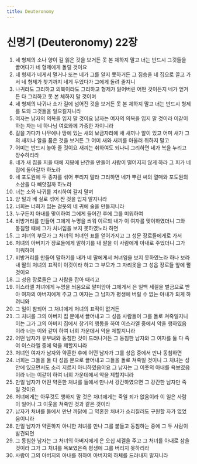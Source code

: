 ```yaml
---
title: Deuteronomy
---
```


# 신명기 (Deuteronomy) 22장
1. 네 형제의 소나 양이 길 잃은 것을 보거든 못 본 체하지 말고 너는 반드시 그것들을 끌어다가 네 형제에게 돌릴 것이요
1. 네 형제가 네게서 멀거나 또는 네가 그를 알지 못하거든 그 짐승을 네 집으로 끌고 가서 네 형제가 찾기까지 네게 두었다가 그에게 돌려 줄지니
1. 나귀라도 그리하고 의복이라도 그리하고 형제가 잃어버린 어떤 것이든지 네가 얻거든 다 그리하고 못 본 체하지 말 것이며
1. 네 형제의 나귀나 소가 길에 넘어진 것을 보거든 못 본 체하지 말고 너는 반드시 형제를 도와 그것들을 일으킬지니라
1. 여자는 남자의 의복을 입지 말 것이요 남자는 여자의 의복을 입지 말 것이라 이같이 하는 자는 네 하나님 여호와께 가증한 자이니라
1. 길을 가다가 나무에나 땅에 있는 새의 보금자리에 새 새끼나 알이 있고 어미 새가 그의 새끼나 알을 품은 것을 보거든 그 어미 새와 새끼를 아울러 취하지 말고
1. 어미는 반드시 놓아 줄 것이요 새끼는 취하여도 되나니 그리하면 네가 복을 누리고 장수하리라
1. 네가 새 집을 지을 때에 지붕에 난간을 만들어 사람이 떨어지지 않게 하라 그 피가 네 집에 돌아갈까 하노라
1. 네 포도원에 두 종자를 섞어 뿌리지 말라 그리하면 네가 뿌린 씨의 열매와 포도원의 소산을 다 빼앗길까 하노라
1. 너는 소와 나귀를 겨리하여 갈지 말며
1. 양 털과 베 실로 섞어 짠 것을 입지 말지니라
1. 너희는 너희가 입는 겉옷의 네 귀에 술을 만들지니라
1. 누구든지 아내를 맞이하여 그에게 들어간 후에 그를 미워하여
1. 비방거리를 만들어 그에게 누명을 씌워 이르되 내가 이 여자를 맞이하였더니 그와 동침할 때에 그가 처녀임을 보지 못하였노라 하면
1. 그 처녀의 부모가 그 처녀의 처녀인 표를 얻어가지고 그 성문 장로들에게로 가서
1. 처녀의 아버지가 장로들에게 말하기를 내 딸을 이 사람에게 아내로 주었더니 그가 미워하여
1. 비방거리를 만들어 말하기를 내가 네 딸에게서 처녀임을 보지 못하였노라 하나 보라 내 딸의 처녀의 표적이 이것이라 하고 그 부모가 그 자리옷을 그 성읍 장로들 앞에 펼 것이요
1. 그 성읍 장로들은 그 사람을 잡아 때리고
1. 이스라엘 처녀에게 누명을 씌움으로 말미암아 그에게서 은 일백 세겔을 벌금으로 받아 여자의 아버지에게 주고 그 여자는 그 남자가 평생에 버릴 수 없는 아내가 되게 하려니와
1. 그 일이 참되어 그 처녀에게 처녀의 표적이 없거든
1. 그 처녀를 그의 아버지 집 문에서 끌어내고 그 성읍 사람들이 그를 돌로 쳐죽일지니 이는 그가 그의 아버지 집에서 창기의 행동을 하여 이스라엘 중에서 악을 행하였음이라 너는 이와 같이 하여 너희 가운데서 악을 제할지니라
1. 어떤 남자가 유부녀와 동침한 것이 드러나거든 그 동침한 남자와 그 여자를 둘 다 죽여 이스라엘 중에 악을 제할지니라
1. 처녀인 여자가 남자와 약혼한 후에 어떤 남자가 그를 성읍 중에서 만나 동침하면
1. 너희는 그들을 둘 다 성읍 문으로 끌어내고 그들을 돌로 쳐죽일 것이니 그 처녀는 성안에 있으면서도 소리 지르지 아니하였음이요 그 남자는 그 이웃의 아내를 욕보였음이라 너는 이같이 하여 너희 가운데에서 악을 제할지니라
1. 만일 남자가 어떤 약혼한 처녀를 들에서 만나서 강간하였으면 그 강간한 남자만 죽일 것이요
1. 처녀에게는 아무것도 행하지 말 것은 처녀에게는 죽일 죄가 없음이라 이 일은 사람이 일어나 그 이웃을 쳐죽인 것과 같은 것이라
1. 남자가 처녀를 들에서 만난 까닭에 그 약혼한 처녀가 소리질러도 구원할 자가 없었음이니라
1. 만일 남자가 약혼하지 아니한 처녀를 만나 그를 붙들고 동침하는 중에 그 두 사람이 발견되면
1. 그 동침한 남자는 그 처녀의 아버지에게 은 오십 세겔을 주고 그 처녀를 아내로 삼을 것이라 그가 그 처녀를 욕보였은즉 평생에 그를 버리지 못하리라
1. 사람이 그의 아버지의 아내를 취하여 아버지의 하체를 드러내지 말지니라